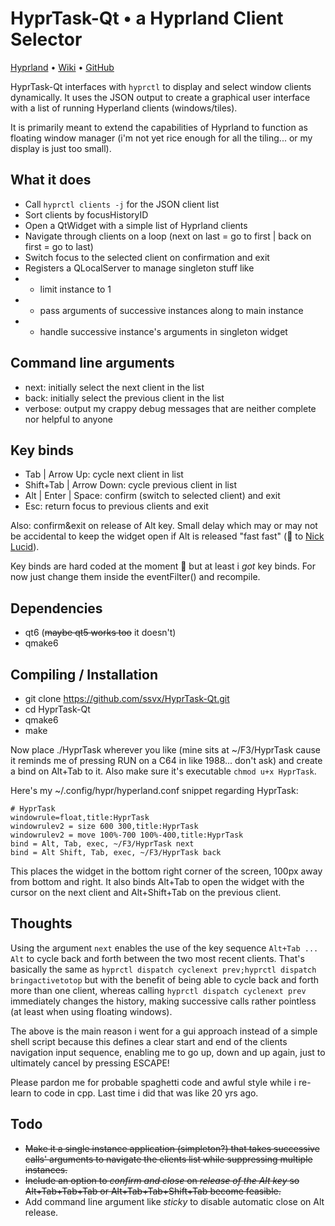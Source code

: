 # HyprTask-Qt • a Hyprland Client Selector

[Hyprland](https://hyprland.org/) • [Wiki](https://wiki.hyprland.org/) • [GitHub](https://github.com/hyprwm/Hyprland)

HyprTask-Qt interfaces with `hyprctl` to display and select window clients dynamically. It uses the JSON output to create a graphical user interface with a list of running Hyperland clients (windows/tiles).

It is primarily meant to extend the capabilities of Hyprland to function as floating window manager (i'm not yet rice enough for all the tiling... or my display is just too small).

## What it does

- Call `hyprctl clients -j` for the JSON client list
- Sort clients by focusHistoryID
- Open a QtWidget with a simple list of Hyprland clients
- Navigate through clients on a loop (next on last = go to first | back on first = go to last)
- Switch focus to the selected client on confirmation and exit
- Registers a QLocalServer to manage singleton stuff like
- - limit instance to 1
- - pass arguments of successive instances along to main instance
- - handle successive instance's arguments in singleton widget

## Command line arguments

- next: initially select the next client in the list
- back: initially select the previous client in the list
- verbose: output my crappy debug messages that are neither complete nor helpful to anyone

## Key binds

- Tab | Arrow Up: cycle next client in list
- Shift+Tab | Arrow Down: cycle previous client in list
- Alt | Enter | Space: confirm (switch to selected client) and exit
- Esc: return focus to previous clients and exit

Also: confirm&exit on release of Alt key. Small delay which may or may not be accidental to keep the widget open if Alt is released "fast fast" (💌 to [Nick Lucid](https://www.youtube.com/user/TheScienceAsylum)).

Key binds are hard coded at the moment 🤮 but at least i *got* key binds.
For now just change them inside the eventFilter() and recompile.

## Dependencies

- qt6 (~~maybe qt5 works too~~ it doesn't)
- qmake6

## Compiling / Installation

- git clone https://github.com/ssvx/HyprTask-Qt.git
- cd HyprTask-Qt
- qmake6
- make

Now place ./HyprTask wherever you like (mine sits at ~/F3/HyprTask cause it reminds me of pressing RUN on a C64 in like 1988... don't ask) and create a bind on Alt+Tab to it. Also make sure it's executable `chmod u+x HyprTask`.

Here's my ~/.config/hypr/hyperland.conf snippet regarding HyprTask:
```
# HyprTask
windowrule=float,title:HyprTask
windowrulev2 = size 600 300,title:HyprTask
windowrulev2 = move 100%-700 100%-400,title:HyprTask
bind = Alt, Tab, exec, ~/F3/HyprTask next
bind = Alt Shift, Tab, exec, ~/F3/HyprTask back
```

This places the widget in the bottom right corner of the screen, 100px away from bottom and right. It also binds Alt+Tab to open the widget with the cursor on the next client and Alt+Shift+Tab on the previous client.

## Thoughts

Using the argument `next` enables the use of the key sequence `Alt+Tab ... Alt` to cycle back and forth between the two most recent clients. That's basically the same as `hyprctl dispatch cyclenext prev;hyprctl dispatch bringactivetotop` but with the benefit of being able to cycle back and forth more than one client, whereas calling `hyprctl dispatch cyclenext prev` immediately changes the history, making successive calls rather pointless (at least when using floating windows).

The above is the main reason i went for a gui approach instead of a simple shell script because this defines a clear start and end of the clients navigation input sequence, enabling me to go up, down and up again, just to ultimately cancel by pressing ESCAPE!

Please pardon me for probable spaghetti code and awful style while i re-learn to code in cpp. Last time i did that was like 20 yrs ago.

## Todo

- ~~Make it a single instance application (simpleton?) that takes successive calls' arguments to navigate the clients list while suppressing multiple instances.~~
- ~~Include an option to *confirm and close* on *release of the Alt key* so Alt+Tab+Tab+Tab or Alt+Tab+Tab+Shift+Tab become feasible.~~
- Add command line argument like *sticky* to disable automatic close on Alt release.
